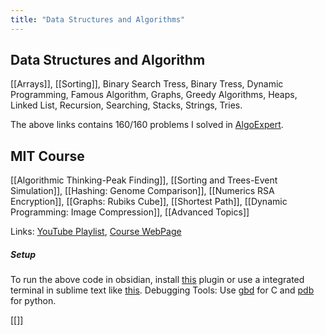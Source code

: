 ```yaml
---
title: "Data Structures and Algorithms"
---
```


## Data Structures and Algorithm

[[Arrays]], [[Sorting]], Binary Search Tress, Binary Tress, Dynamic Programming, Famous Algorithm, Graphs, Greedy Algorithms, Heaps, Linked List, Recursion, Searching, Stacks, Strings, Tries.

The above links contains 160/160 problems I solved in [AlgoExpert](https://www.algoexpert.io/).



## MIT Course 
[[Algorithmic Thinking-Peak Finding]], [[Sorting and Trees-Event Simulation]], [[Hashing: Genome Comparison]], [[Numerics RSA Encryption]], [[Graphs: Rubiks Cube]], [[Shortest Path]], [[Dynamic Programming: Image Compression]], [[Advanced Topics]]

Links: [YouTube Playlist](https://www.youtube.com/playlist?list=PLUl4u3cNGP61Oq3tWYp6V_F-5jb5L2iHb), [Course WebPage](https://ocw.mit.edu/courses/6-006-introduction-to-algorithms-fall-2011/)


##### Setup
To run the above code in obsidian, install [this](https://github.com/twibiral/obsidian-execute-code) plugin or use a integrated terminal in sublime text like [this](https://www.youtube.com/watch?v=b1oxmO10Clk). Debugging Tools: Use [gbd](https://www.youtube.com/watch?v=bWH-nL7v5F4) for C and [pdb](https://www.youtube.com/watch?v=7Vmik1M_ry0&t=424s) for python.

[[]]


<script defer src="https://cdn.commento.io/js/commento.js"></script>
<div id="commento"></div>
